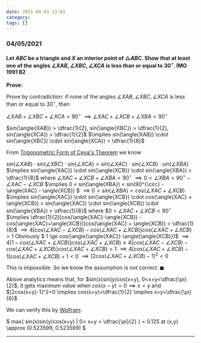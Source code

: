 ```yaml
---
date: 2021-04-01 13:03
category:
tags: []
---
```


### 04/05/2021

#### Let $ABC$ be a triangle and $X$ an interior point of $\triangle{ABC}$. Show that at least one of the angles $\angle{XAB}, \angle{XBC}, \angle{XCA}$ is less than or equal to $30^{\circ}$. **IMO 1991 B2**

**Prove:**

Prove by contradiction: if none of the angles $\angle{XAB}, \angle{XBC}, \angle{XCA}$ is less than or equal to $30^{\circ}$, then

$\angle{XAB} + \angle{XBC} + \angle{XCA} > 90^{\circ}$
$\implies \angle{XAC} + \angle{XCB} + \angle{XBA} < 90^{\circ}$

$sin(\angle{XAB}) > \dfrac{1}{2}, sin(\angle{XBC}) > \dfrac{1}{2}, sin(\angle{XCA}) > \dfrac{1}{2}$
$\implies sin(\angle{XAB}) \cdot sin(\angle{XBC}) \cdot sin(\angle{XCA}) > \dfrac{1}{8}$

From [Trigonometric Form of Ceva's Theorem](https://www.cut-the-knot.org/triangle/TrigCeva.shtml) we know

$sin(\angle{XAB}) \cdot sin(\angle{XBC}) \cdot sin(\angle{XCA}) = sin(\angle{XAC}) \cdot sin(\angle{XCB}) \cdot sin(\angle{XBA})$
$\implies sin(\angle{XAC}) \cdot sin(\angle{XCB}) \cdot sin(\angle{XBA}) > \dfrac{1}{8}$
where $\angle{XAC} + \angle{XCB} + \angle{XBA} < 90^{\circ}$
$\implies 0 < \angle{XBA} < 90^{\circ} - \angle{XAC} - \angle{XCB}$
$\implies 0 < sin(\angle{XBA}) < sin(90^{\circ} - \angle{XAC} - \angle{XCB}) $
$\implies 0 < sin(\angle{XBA}) < cos(\angle{XAC} + \angle{XCB})$
$\implies sin(\angle{XAC}) \cdot sin(\angle{XCB}) \cdot cos(\angle{XAC} + \angle{XCB}) > sin(\angle{XAC}) \cdot sin(\angle{XCB}) \cdot sin(\angle{XBA}) > \dfrac{1}{8}$ where $0 < $\angle{XAC} + \angle{XCB} < 90^{\circ}$
$\implies \dfrac{1}{2}[cos(\angle{XAC}-\angle{XCB}) - cos(\angle{XAC}+\angle{XCB})]cos(\angle{XAC} + \angle{XCB}) > \dfrac{1}{8}$
$\implies 4[cos(\angle{XAC}-\angle{XCB}) - cos(\angle{XAC}+\angle{XCB})]cos(\angle{XAC} + \angle{XCB}) > 1$
Obviously $ 1 \ge cos(\angle{\angle{XAC}}-\angle{\angle{XCB}})$
$\implies 4[1 - cos(\angle{XAC} + \angle{XCB})]cos(\angle{XAC} + \angle{XCB}) \ge 4[cos(\angle{XAC} - \angle{XCB})-cos(\angle{XAC}+\angle{XCB})]cos(\angle{XAC} + \angle{XCB}) > 1$
$\implies 4[cos(\angle{XAC} + \angle{XCB}) - 1]cos(\angle{XAC} + \angle{XCB}) +1 < 0$
$\implies [2cos(\angle{XAC} + \angle{XCB})-1]^2 < 0$

This is impossible. So we know the assumption is not correct. $\blacksquare$

Above analytics means that, for $sin(x)sin(y)cos(x+y), 0<x+y<\dfrac{\pi}{2}$, it gets maximum value when $cos(x-y)=0 \implies x=y$ and $[2cos(x+y)-1]^2=0 \implies cos(x+y)=\dfrac{1}{2} \implies x=y=\dfrac{\pi}{6}$

We can verify this by [Wolfram](https://www.wolframalpha.com/input/?i=findmaximum%5Bsin%28x%29*sin%28y%29*cos%28x%2By%29%2C+0%3Cx%2By%3Cpi%2F2%5D):

$ max{ sin(x)sin(y)cos(x+y) | 0< x+y < \dfrac{\pi}{2} } = 0.125 at (x,y) \approx (0.523599, 0.523599) $

---
